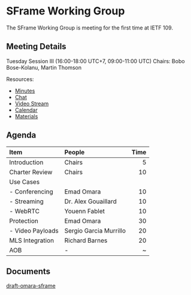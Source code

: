 # SFrame Working Group

The SFrame Working Group is meeting for the first time at IETF 109.

## Meeting Details

Tuesday Session III (16:00-18:00 UTC+7, 09:00-11:00 UTC)
Chairs: Bobo Bose-Kolanu, Martin Thomson

Resources:

* [Minutes](https://codimd.ietf.org/notes-ietf-109-sframe)
* [Chat](xmpp:sframe@jabber.ietf.org?join)
* [Video Stream](https://meetings.conf.meetecho.com/ietf109/?group=sframe&short=&item=1)
* [Calendar](https://datatracker.ietf.org/meeting/109/session/28496.ics)
* [Materials](https://github.com/sframe-wg/wg-materials)


## Agenda

| Item             | People                 | Time |
| :--------------- | :--------------------- | ---: |
| Introduction     | Chairs                 |    5 |
| Charter Review   | Chairs                 |   10 |
| Use Cases        |                        |      |
| - Conferencing   | Emad Omara             |   10 |
| - Streaming      | Dr. Alex Gouaillard    |   10 |
| - WebRTC         | Youenn Fablet          |   10 |
| Protection       | Emad Omara             |   30 |
| - Video Payloads | Sergio Garcia Murrillo |   20 |
| MLS Integration  | Richard Barnes         |   20 |
| AOB              | -                      |    ~ |

## Documents

[draft-omara-sframe](https://datatracker.ietf.org/doc/html/draft-omara-sframe-00)
